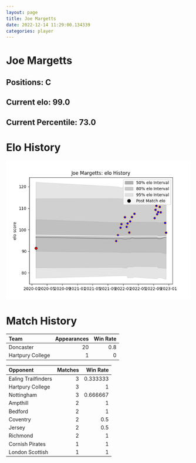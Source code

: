 ```yaml
---  
layout: page  
title: Joe Margetts  
date: 2022-12-14 11:29:00.134339  
categories: player  
---
```

# Joe Margetts

## Positions: C

## Current elo: 99.0

## Current Percentile: 73.0

# Elo History


![elo history](history_JoeMargetts.png)
# Match History


| Team             |   Appearances |   Win Rate |
|:-----------------|--------------:|-----------:|
| Doncaster        |            20 |        0.8 |
| Hartpury College |             1 |        0   |

| Opponent            |   Matches |   Win Rate |
|:--------------------|----------:|-----------:|
| Ealing Trailfinders |         3 |   0.333333 |
| Hartpury College    |         3 |   1        |
| Nottingham          |         3 |   0.666667 |
| Ampthill            |         2 |   1        |
| Bedford             |         2 |   1        |
| Coventry            |         2 |   0.5      |
| Jersey              |         2 |   0.5      |
| Richmond            |         2 |   1        |
| Cornish Pirates     |         1 |   1        |
| London Scottish     |         1 |   1        |
